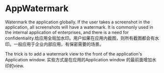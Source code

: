 # AppWatermark
Watermark the application globally. If the user takes a screenshot in the application, all screenshots will have a watermark. It is commonly used in the internal application of enterprises, and there is a need for confidentiality.给应用全局加水印。用户如果在应用内截图，则所有截图都会有水印。一般应用于企业内部应用，有保密需要的场景。

The trick is to add a watermark view to the front of the application's Application window.
实些方式是在应用的Application window 的最前面增加水印的view.
